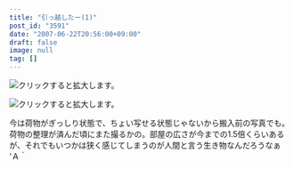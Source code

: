 ```yaml
---
title: "引っ越したー(1)"
post_id: "3591"
date: "2007-06-22T20:56:00+09:00"
draft: false
image: null
tag: []
---
```



![クリックすると拡大します。](/image/mixi/2007/474341631_33_s.jpg)

![クリックすると拡大します。](/image/mixi/2007/474341631_40_s.jpg)

今は荷物がぎっしり状態で、ちょい写せる状態じゃないから搬入前の写真でも。荷物の整理が済んだ頃にまた撮るかの。部屋の広さが今までの1.5倍くらいあるが、それでもいつかは狭く感じてしまうのが人間と言う生き物なんだろうなぁ 'Ａ｀
